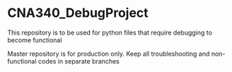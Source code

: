 # CNA340_DebugProject
This repository is to be used for python files that require debugging to become functional

Master repository is for production only. Keep all troubleshooting and non-functional codes in separate branches
